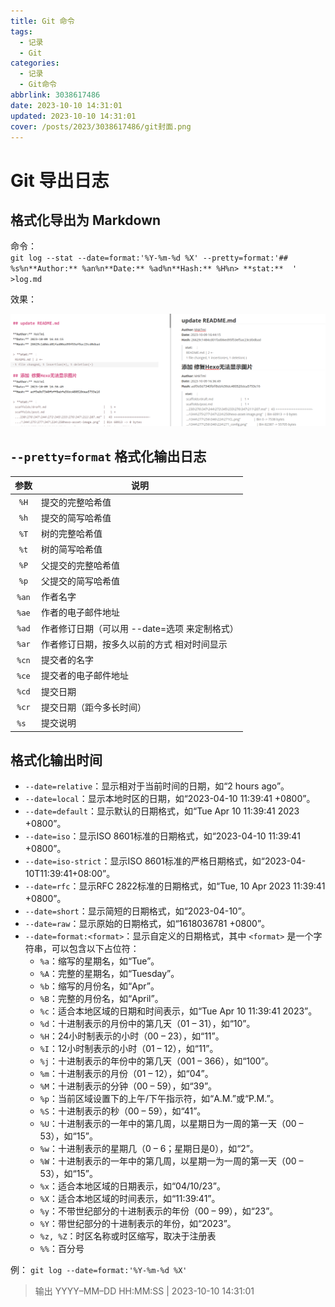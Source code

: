 ```yaml
---
title: Git 命令
tags:
  - 记录
  - Git
categories:
  - 记录
  - Git命令
abbrlink: 3038617486
date: 2023-10-10 14:31:01
updated: 2023-10-10 14:31:01
cover: /posts/2023/3038617486/git封面.png
---
```


# Git 导出日志

## 格式化导出为 Markdown
命令：  
`git log --stat --date=format:'%Y-%m-%d %X' --pretty=format:'## %s%n**Author:** %an%n**Date:** %ad%n**Hash:** %H%n> **stat:**  ' >log.md`

效果：

![](./Git命令/log导出结果.png)

## `--pretty=format` 格式化输出日志
| 参数  | 说明                                          |
| :---: | --------------------------------------------- |
| `%H`  | 提交的完整哈希值                              |
| `%h`  | 提交的简写哈希值                              |
| `%T`  | 树的完整哈希值                                |
| `%t`  | 树的简写哈希值                                |
| `%P`  | 父提交的完整哈希值                            |
| `%p`  | 父提交的简写哈希值                            |
| `%an` | 作者名字                                      |
| `%ae` | 作者的电子邮件地址                            |
| `%ad` | 作者修订日期（可以用 --date=选项 来定制格式） |
| `%ar` | 作者修订日期，按多久以前的方式 相对时间显示   |
| `%cn` | 提交者的名字                                  |
| `%ce` | 提交者的电子邮件地址                          |
| `%cd` | 提交日期                                      |
| `%cr` | 提交日期（距今多长时间）                      |
| `%s ` | 提交说明                                      |

## 格式化输出时间
- `--date=relative`：显示相对于当前时间的日期，如“2 hours ago”。
- `--date=local`：显示本地时区的日期，如“2023-04-10 11:39:41 +0800”。
- `--date=default`：显示默认的日期格式，如“Tue Apr 10 11:39:41 2023 +0800”。
- `--date=iso`：显示ISO 8601标准的日期格式，如“2023-04-10 11:39:41 +0800”。
- `--date=iso-strict`：显示ISO 8601标准的严格日期格式，如“2023-04-10T11:39:41+08:00”。
- `--date=rfc`：显示RFC 2822标准的日期格式，如“Tue, 10 Apr 2023 11:39:41 +0800”。
- `--date=short`：显示简短的日期格式，如“2023-04-10”。
- `--date=raw`：显示原始的日期格式，如“1618036781 +0800”。
- `--date=format:<format>`：显示自定义的日期格式，其中 `<format>` 是一个字符串，可以包含以下占位符：
  - `%a`：缩写的星期名，如“Tue”。
  - `%A`：完整的星期名，如“Tuesday”。
  - `%b`：缩写的月份名，如“Apr”。
  - `%B`：完整的月份名，如“April”。
  - `%c`：适合本地区域的日期和时间表示，如“Tue Apr 10 11:39:41 2023”。
  - `%d`：十进制表示的月份中的第几天（01 – 31），如“10”。
  - `%H`：24小时制表示的小时（00 – 23），如“11”。
  - `%I`：12小时制表示的小时（01 – 12），如“11”。
  - `%j`：十进制表示的年份中的第几天（001 – 366），如“100”。
  - `%m`：十进制表示的月份（01 – 12），如“04”。
  - `%M`：十进制表示的分钟（00 – 59），如“39”。
  - `%p`：当前区域设置下的上午/下午指示符，如“A.M.”或“P.M.”。
  - `%S`：十进制表示的秒（00 – 59），如“41”。
  - `%U`：十进制表示的一年中的第几周，以星期日为一周的第一天（00 – 53），如“15”。
  - `%w`：十进制表示的星期几（0 – 6；星期日是0），如“2”。
  - `%W`：十进制表示的一年中的第几周，以星期一为一周的第一天（00 – 53），如“15”。
  - `%x`：适合本地区域的日期表示，如“04/10/23”。
  - `%X`：适合本地区域的时间表示，如“11:39:41”。
  - `%y`：不带世纪部分的十进制表示的年份（00 – 99），如“23”。
  - `%Y`：带世纪部分的十进制表示的年份，如“2023”。
  - `%z, %Z`：时区名称或时区缩写，取决于注册表
  - `%%`：百分号

例：
`git log --date=format:'%Y-%m-%d %X'`
> 输出 YYYY–MM–DD HH:MM:SS | 2023-10-10 14:31:01